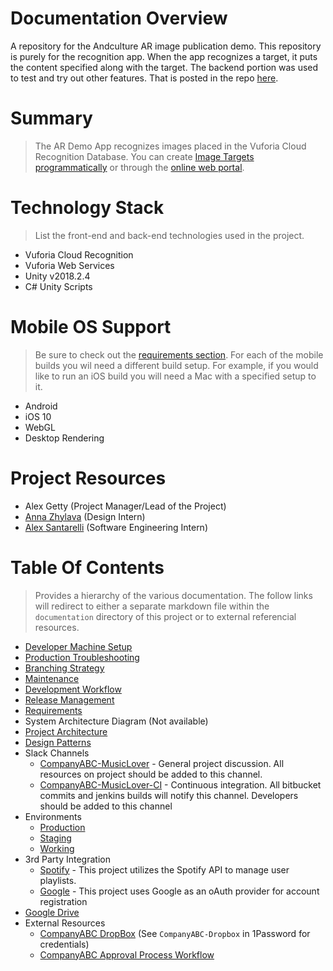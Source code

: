 # Documentation Overview

A repository for the Andculture AR image publication demo. This repository is purely for the recognition app. When the app recognizes a target, it puts the content specified along with the target. The backend portion was used to test and try out other features. That is posted in the repo [here]().

Summary
=================
> The AR Demo App recognizes images placed in the Vuforia Cloud Recognition Database. You can create [Image Targets programmatically](https://library.vuforia.com/articles/Solution/How-To-Use-the-Vuforia-Web-Services-API.html#How-To-Add-a-Target) or through the [online web portal](https://developer.vuforia.com/target-manager).

Technology Stack
=================
> List the front-end and back-end technologies used in the project.
* Vuforia Cloud Recognition
* Vuforia Web Services 
* Unity v2018.2.4
* C# Unity Scripts

Mobile OS Support
=================
> Be sure to check out the [requirements section](). For each of the mobile builds you wil need a different build setup. For example, if you would like to run an iOS build you will need a Mac with a specified setup to it. 
* Android 
* iOS 10 
* WebGL
* Desktop Rendering

Project Resources
=================
* Alex Getty (Project Manager/Lead of the Project)
* [Anna Zhylava](https://www.linkedin.com/in/annazhylava/) (Design Intern)
* [Alex Santarelli](https://www.linkedin.com/in/alexsantarelli/) (Software Engineering Intern)

Table Of Contents
=================
> Provides a hierarchy of the various documentation. The follow links will redirect to either a separate markdown file within the `documentation` directory of this project or to external referencial resources.
* [Developer Machine Setup](documentation/developer-machine-setup.md)
* [Production Troubleshooting](documentation/production-troubleshooting.md)
* [Branching Strategy](documentation/branching-strategy.md)
* [Maintenance](documentation/maintenance.md)
* [Development Workflow](documentation/development-workflow.md)
* [Release Management](documentation/release-management.md)
* [Requirements](https://andculture.atlassian.net/projects/[MYAWESOMEPROJECT]/summary)
* System Architecture Diagram (Not available)
* [Project Architecture](documentation/project-architecture.md)
* [Design Patterns](documentation/design-patterns.md)
* Slack Channels
  * [CompanyABC-MusicLover](slack://channel?id=<CHANNEL-ID>&team=<TEAM-ID>) - General project discussion.  All resources on project should be added to this channel.
  * [CompanyABC-MusicLover-CI](slack://channel?id=<CHANNEL-ID>&team=<TEAM-ID>) - Continuous integration.  All bitbucket commits and jenkins builds will notify this channel.  Developers should be added to this channel
* Environments
  * [Production](documentation/environment-production.md)
  * [Staging](documentation/environment-staging.md)
  * [Working](documentation/environment-working.md)
* 3rd Party Integration
  * [Spotify](https://developer.spotify.com/) - This project utilizes the Spotify API to manage user playlists.
  * [Google](https://developers.google.com/actions/identity/oauth2-code-flow) - This project uses Google as an oAuth provider for account registration
* [Google Drive](https://drive.google.com/drive/u/1/folders/[IDENTIFIER])
* External Resources
  * [CompanyABC DropBox](https://www.dropbox.com/?landing=dbv2) (See `CompanyABC-Dropbox` in 1Password for credentials)
  * [CompanyABC Approval Process Workflow](https://www.companyabc.com/approval-process-workflow)
